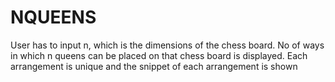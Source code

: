 # NQUEENS
User has to input n, which is the dimensions of the chess board.
No of ways in which n queens can be placed on that chess board is displayed.
Each arrangement is unique and the snippet of each arrangement is shown 

